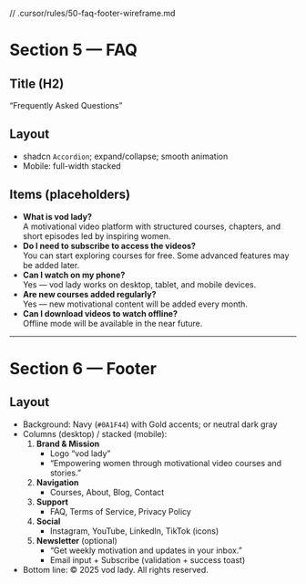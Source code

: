 // .cursor/rules/50-faq-footer-wireframe.md
# Section 5 — FAQ

## Title (H2)
“Frequently Asked Questions”

## Layout
- shadcn `Accordion`; expand/collapse; smooth animation
- Mobile: full-width stacked

## Items (placeholders)
- **What is vod lady?**  
  A motivational video platform with structured courses, chapters, and short episodes led by inspiring women.
- **Do I need to subscribe to access the videos?**  
  You can start exploring courses for free. Some advanced features may be added later.
- **Can I watch on my phone?**  
  Yes — vod lady works on desktop, tablet, and mobile devices.
- **Are new courses added regularly?**  
  Yes — new motivational content will be added every month.
- **Can I download videos to watch offline?**  
  Offline mode will be available in the near future.

---

# Section 6 — Footer

## Layout
- Background: Navy (`#0A1F44`) with Gold accents; or neutral dark gray
- Columns (desktop) / stacked (mobile):
  1) **Brand & Mission**
     - Logo “vod lady”
     - “Empowering women through motivational video courses and stories.”
  2) **Navigation**
     - Courses, About, Blog, Contact
  3) **Support**
     - FAQ, Terms of Service, Privacy Policy
  4) **Social**
     - Instagram, YouTube, LinkedIn, TikTok (icons)
  5) **Newsletter** (optional)
     - “Get weekly motivation and updates in your inbox.”
     - Email input + Subscribe (validation + success toast)
- Bottom line: © 2025 vod lady. All rights reserved.